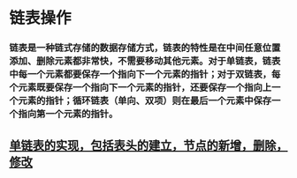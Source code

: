 # 链表操作
### 链表是一种链式存储的数据存储方式，链表的特性是在中间任意位置添加、删除元素都非常快，不需要移动其他元素。对于单链表，链表中每一个元素都要保存一个指向下一个元素的指针；对于双链表，每个元素既要保存一个指向下一个元素的指针，还要保存一个指向上一个元素的指针；循环链表（单向、双项）则在最后一个元素中保存一个指向第一个元素的指针。

## [单链表的实现，包括表头的建立，节点的新增，删除，修改]()